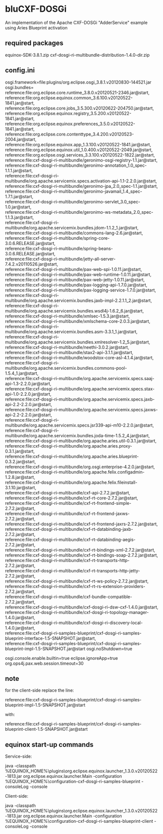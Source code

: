 bluCXF-DOSGi
============
An implementation of the Apache CXF-DOSGi "AdderService" example using Aries Blueprint activation

required packages
----------------------------------------------------------------------------------------------------------------
equinox-SDK-3.8.1.zip
cxf-dosgi-ri-multibundle-distribution-1.4.0-dir.zip

config.ini
----------------------------------------------------------------------------------------------------------------
osgi.framework=file\:plugins/org.eclipse.osgi_3.8.1.v20120830-144521.jar
osgi.bundles=\
reference\:file\:org.eclipse.core.runtime_3.8.0.v20120521-2346.jar@start,\
reference\:file\:org.eclipse.equinox.common_3.6.100.v20120522-1841.jar@start,\
reference\:file\:org.eclipse.core.jobs_3.5.300.v20120622-204750.jar@start,\
reference\:file\:org.eclipse.equinox.registry_3.5.200.v20120522-1841.jar@start,\
reference\:file\:org.eclipse.equinox.preferences_3.5.0.v20120522-1841.jar@start,\
reference\:file\:org.eclipse.core.contenttype_3.4.200.v20120523-2004.jar@start,\
reference\:file\:org.eclipse.equinox.app_1.3.100.v20120522-1841.jar@start,\
reference\:file\:org.eclipse.equinox.util_1.0.400.v20120522-2049.jar@start,\
reference\:file\:org.eclipse.osgi.services_3.3.100.v20120522-1822.jar@start,\
reference\:file\:cxf-dosgi-ri-multibundle/geronimo-osgi-registry-1.1.jar@start,\
reference\:file\:cxf-dosgi-ri-multibundle/geronimo-annotation_1.0_spec-1.1.1.jar@start,\
reference\:file\:cxf-dosgi-ri-multibundle/org.apache.servicemix.specs.activation-api-1.1-2.2.0.jar@start,\
reference\:file\:cxf-dosgi-ri-multibundle/geronimo-jpa_2.0_spec-1.1.jar@start,\
reference\:file\:cxf-dosgi-ri-multibundle/geronimo-javamail_1.4_spec-1.7.1.jar@start,\
reference\:file\:cxf-dosgi-ri-multibundle/geronimo-servlet_3.0_spec-1.0.jar@start,\
reference\:file\:cxf-dosgi-ri-multibundle/geronimo-ws-metadata_2.0_spec-1.1.3.jar@start,\
reference\:file\:cxf-dosgi-ri-multibundle/org.apache.servicemix.bundles.jdom-1.1.2_1.jar@start,\
reference\:file\:cxf-dosgi-ri-multibundle/commons-lang-2.6.jar@start,\
reference\:file\:cxf-dosgi-ri-multibundle/spring-core-3.0.6.RELEASE.jar@start,\
reference\:file\:cxf-dosgi-ri-multibundle/spring-beans-3.0.6.RELEASE.jar@start,\
reference\:file\:cxf-dosgi-ri-multibundle/jetty-all-server-7.4.2.v20110526.jar@start,\
reference\:file\:cxf-dosgi-ri-multibundle/pax-web-spi-1.0.11.jar@start,\
reference\:file\:cxf-dosgi-ri-multibundle/pax-web-runtime-1.0.11.jar@start,\
reference\:file\:cxf-dosgi-ri-multibundle/pax-web-jetty-1.0.11.jar@start,\
reference\:file\:cxf-dosgi-ri-multibundle/pax-logging-api-1.7.0.jar@start,\
reference\:file\:cxf-dosgi-ri-multibundle/pax-logging-service-1.7.0.jar@start,\
reference\:file\:cxf-dosgi-ri-multibundle/org.apache.servicemix.bundles.jaxb-impl-2.2.1.1_2.jar@start,\
reference\:file\:cxf-dosgi-ri-multibundle/org.apache.servicemix.bundles.wsdl4j-1.6.2_6.jar@start,\
reference\:file\:cxf-dosgi-ri-multibundle/xmlsec-1.5.3.jar@start,\
reference\:file\:cxf-dosgi-ri-multibundle/xmlschema-core-2.0.3.jar@start,\
reference\:file\:cxf-dosgi-ri-multibundle/org.apache.servicemix.bundles.asm-3.3.1_1.jar@start,\
reference\:file\:cxf-dosgi-ri-multibundle/org.apache.servicemix.bundles.xmlresolver-1.2_5.jar@start,\
reference\:file\:cxf-dosgi-ri-multibundle/neethi-3.0.2.jar@start,\
reference\:file\:cxf-dosgi-ri-multibundle/stax2-api-3.1.1.jar@start,\
reference\:file\:cxf-dosgi-ri-multibundle/woodstox-core-asl-4.1.4.jar@start,\
reference\:file\:cxf-dosgi-ri-multibundle/org.apache.servicemix.bundles.commons-pool-1.5.4_1.jar@start,\
reference\:file\:cxf-dosgi-ri-multibundle/org.apache.servicemix.specs.saaj-api-1.3-2.2.0.jar@start,\
reference\:file\:cxf-dosgi-ri-multibundle/org.apache.servicemix.specs.stax-api-1.0-2.2.0.jar@start,\
reference\:file\:cxf-dosgi-ri-multibundle/org.apache.servicemix.specs.jaxb-api-2.2-2.2.0.jar@start,\
reference\:file\:cxf-dosgi-ri-multibundle/org.apache.servicemix.specs.jaxws-api-2.2-2.2.0.jar@start,\
reference\:file\:cxf-dosgi-ri-multibundle/org.apache.servicemix.specs.jsr339-api-m10-2.2.0.jar@start,\
reference\:file\:cxf-dosgi-ri-multibundle/org.apache.servicemix.bundles.joda-time-1.5.2_4.jar@start,\
reference\:file\:cxf-dosgi-ri-multibundle/org.apache.aries.util-0.3.1.jar@start,\
reference\:file\:cxf-dosgi-ri-multibundle/org.apache.aries.proxy-0.3.1.jar@start,\
reference\:file\:cxf-dosgi-ri-multibundle/org.apache.aries.blueprint-0.3.2.jar@start,\
reference\:file\:cxf-dosgi-ri-multibundle/org.osgi.enterprise-4.2.0.jar@start,\
reference\:file\:cxf-dosgi-ri-multibundle/org.apache.felix.configadmin-1.2.8.jar@start,\
reference\:file\:cxf-dosgi-ri-multibundle/org.apache.felix.fileinstall-3.1.10.jar@start,\
reference\:file\:cxf-dosgi-ri-multibundle/cxf-api-2.7.2.jar@start,\
reference\:file\:cxf-dosgi-ri-multibundle/cxf-rt-core-2.7.2.jar@start,\
reference\:file\:cxf-dosgi-ri-multibundle/cxf-rt-frontend-simple-2.7.2.jar@start,\
reference\:file\:cxf-dosgi-ri-multibundle/cxf-rt-frontend-jaxws-2.7.2.jar@start,\
reference\:file\:cxf-dosgi-ri-multibundle/cxf-rt-frontend-jaxrs-2.7.2.jar@start,\
reference\:file\:cxf-dosgi-ri-multibundle/cxf-rt-databinding-jaxb-2.7.2.jar@start,\
reference\:file\:cxf-dosgi-ri-multibundle/cxf-rt-databinding-aegis-2.7.2.jar@start,\
reference\:file\:cxf-dosgi-ri-multibundle/cxf-rt-bindings-xml-2.7.2.jar@start,\
reference\:file\:cxf-dosgi-ri-multibundle/cxf-rt-bindings-soap-2.7.2.jar@start,\
reference\:file\:cxf-dosgi-ri-multibundle/cxf-rt-transports-http-2.7.2.jar@start,\
reference\:file\:cxf-dosgi-ri-multibundle/cxf-rt-transports-http-jetty-2.7.2.jar@start,\
reference\:file\:cxf-dosgi-ri-multibundle/cxf-rt-ws-policy-2.7.2.jar@start,\
reference\:file\:cxf-dosgi-ri-multibundle/cxf-rt-rs-extension-providers-2.7.2.jar@start,\
reference\:file\:cxf-dosgi-ri-multibundle/cxf-bundle-compatible-2.7.2.jar@start,\
reference\:file\:cxf-dosgi-ri-multibundle/cxf-dosgi-ri-dsw-cxf-1.4.0.jar@start,\
reference\:file\:cxf-dosgi-ri-multibundle/cxf-dosgi-ri-topology-manager-1.4.0.jar@start,\
reference\:file\:cxf-dosgi-ri-multibundle/cxf-dosgi-ri-discovery-local-1.4.0.jar@start,\
reference\:file\:cxf-dosgi-ri-samples-blueprint/cxf-dosgi-ri-samples-blueprint-interface-1.5-SNAPSHOT.jar@start,\
reference\:file\:cxf-dosgi-ri-samples-blueprint/cxf-dosgi-ri-samples-blueprint-impl-1.5-SNAPSHOT.jar@start
osgi.noShutdown=true

osgi.console.enable.builtin=true
eclipse.ignoreApp=true
org.ops4j.pax.web.session.timeout=30

note
-------------------------------------------------------------------------------------------------------------------
for the client-side replace the line:

   reference\:file\:cxf-dosgi-ri-samples-blueprint/cxf-dosgi-ri-samples-blueprint-impl-1.5-SNAPSHOT.jar@start

with:

   reference\:file\:cxf-dosgi-ri-samples-blueprint/cxf-dosgi-ri-samples-blueprint-client-1.5-SNAPSHOT.jar@start
   
equinox start-up commands
-------------------------
Service-side:

   java -classpath %EQUINOX_HOME%\plugins\org.eclipse.equinox.launcher_1.3.0.v20120522-1813.jar org.eclipse.equinox.launcher.Main -configuration %EQUINOX_HOME%\configuration-cxf-dosgi-ri-samples-blueprint -consoleLog -console
   
Client-side:

   java -classpath %EQUINOX_HOME%\plugins\org.eclipse.equinox.launcher_1.3.0.v20120522-1813.jar org.eclipse.equinox.launcher.Main -configuration %EQUINOX_HOME%\configuration-cxf-dosgi-ri-samples-blueprint-client -consoleLog -console
